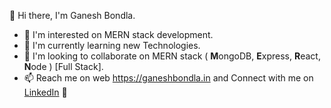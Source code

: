 👋 Hi there, I'm Ganesh Bondla.

- 🔭 I'm interested on MERN stack development.
- 🌱 I'm currently learning new Technologies.
- 👯 I'm looking to collaborate on MERN stack ( <b>M</b>ongoDB, <b>E</b>xpress, <b>R</b>eact, <b>N</b>ode ) [Full Stack].
- 📫 Reach me on web <a href="https://ganeshbondla.in" target="_blank">https://ganeshbondla.in</a> and Connect with me on <a href="https://www.linkedin.com/in/ganeshbondlain/" target="_blank">LinkedIn</a> 🤝

